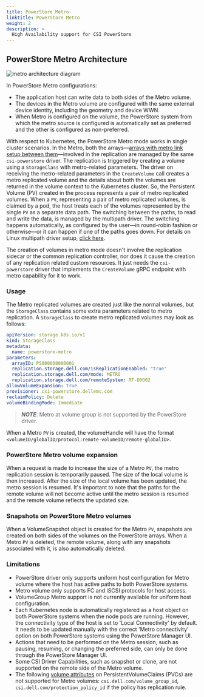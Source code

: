 ```yaml
---
title: PowerStore Metro
linktitle: PowerStore Metro
weight: 2
description: >
  High Availability support for CSI PowerStore
---
```


## PowerStore Metro Architecture

![metro architecture diagram](../../powerstore-metro.png)

In PowerStore Metro configurations:
* The application host can write data to both sides of the Metro volume. 
* The devices in the Metro volume are configured with the same external device identity, including the geometry and device WWN.
* When Metro is configured on the volume, the PowerStore system from which the metro source is configured is automatically set as preferred and the other is configured as non-preferred.

With respect to Kubernetes, the PowerStore Metro mode works in single cluster scenarios. In the Metro, both the arrays—[arrays with metro link setup between them](../../../deployment/helm/modules/installation/replication/powerstore/#on-storage-array)—involved in the replication are managed by the same `csi-powerstore` driver. The replication is triggered by creating a volume using a `StorageClass` with metro-related parameters.
The driver on receiving the metro-related parameters in the `CreateVolume` call creates a metro replicated volume and the details about both the volumes are returned in the volume context to the Kubernetes cluster. So, the Persistent Volume (PV) created in the process represents a pair of metro replicated volumes. When a `PV`, representing a pair of metro replicated volumes, is claimed by a pod, the host treats each of the volumes represented by the single `PV` as a separate data path. The switching between the paths, to read and write the data, is managed by the multipath driver. The switching happens automatically, as configured by the user—in round-robin fashion or otherwise—or it can happen if one of the paths goes down. For details on Linux multipath driver setup, [click here](../../../deployment/helm/drivers/installation/powerstore#linux-multipathing-requirements).

The creation of volumes in metro mode doesn't involve the replication sidecar or the common replication controller, nor does it cause the creation of any replication related custom resources. It just needs the `csi-powerstore` driver that implements the `CreateVolume` gRPC endpoint with metro capability for it to work.

### Usage
The Metro replicated volumes are created just like the normal volumes, but the `StorageClass` contains some
extra parameters related to metro replication. A `StorageClass` to create metro replicated volumes may look as follows:

```yaml
apiVersion: storage.k8s.io/v1
kind: StorageClass
metadata:
  name: powerstore-metro
parameters:
  arrayID: PS000000000001
  replication.storage.dell.com/isReplicationEnabled: "true"
  replication.storage.dell.com/mode: METRO
  replication.storage.dell.com/remoteSystem: RT-D0002
allowVolumeExpansion: true
provisioner: csi-powerstore.dellemc.com
reclaimPolicy: Delete
volumeBindingMode: Immediate
```

> _**NOTE**_: Metro at volume group is not supported by the PowerStore driver.

When a Metro `PV` is created, the volumeHandle will have the format `<volumeID/globalID/protocol:remote-volumeID/remote-globalID>`.

### PowerStore Metro volume expansion
When a request is made to increase the size of a Metro `PV`, the metro replication session is temporarily paused. The size of the local volume is then increased. After the size of the local volume has been updated, the metro session is resumed. It's important to note that the paths for the remote volume will not become active until the metro session is resumed and the remote volume reflects the updated size.

### Snapshots on PowerStore Metro volumes
When a VolumeSnapshot object is created for the Metro `PV`, snapshots are created on both sides of the volumes on the PowerStore arrays. When a Metro `PV` is deleted, the remote volume, along with any snapshots associated with it, is also automatically deleted.

### Limitations
- PowerStore driver only supports uniform host configuration for Metro volume where the host has active paths to both PowerStore systems.
- Metro volume only supports FC and iSCSI protocols for host access.
- VolumeGroup Metro support is not currently available for uniform host configuration.
- Each Kubernetes node is automatically registered as a host object on both PowerStore systems when the node pods are running. However, the connectivity type of the host is set to 'Local Connectivity' by default. It needs to be updated manually with the correct 'Metro connectivity' option on both PowerStore systems using the PowerStore Manager UI.
- Actions that need to be performed on the Metro session, such as pausing, resuming, or changing the preferred side, can only be done through the PowerStore Manager UI.
- Some CSI Driver Capabilities, such as snapshot or clone, are not supported on the remote side of the Metro volume.
- The following [volume attributes](../../../csidriver/features/powerstore/#configurable-volume-attributes-optional) on PersistentVolumeClaims (PVCs) are not supported for Metro volumes: `csi.dell.com/volume_group_id`, `csi.dell.com/protection_policy_id` if the policy has replication rule.